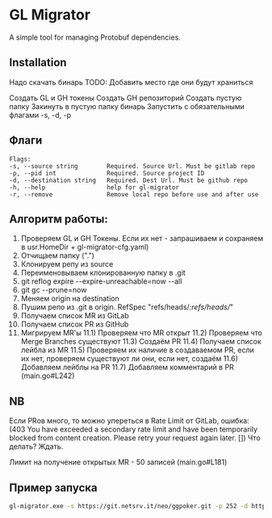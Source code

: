 # GL Migrator

A simple tool for managing Protobuf dependencies.

## Installation

Надо скачать бинарь TODO: Добавить место где они будут храниться

Создать GL и GH токены
Создать GH репозиторий
Создать пустую папку
Закинуть в пустую папку бинарь
Запустить с обязательными флагами -s, -d, -p

## Флаги
```
Flags:
-s, --source string        Required. Source Url. Must be gitlab repo
-p, --pid int              Required. Source project ID
-d, --destination string   Required. Dest Url. Must be github repo
-h, --help                 help for gl-migrator
-r, --remove               Remove local repo before use and after use

```
## Алгоритм работы:

1) Проверяем GL и GH Токены. Если их нет - запрашиваем и сохраняем в usr.HomeDir + gl-migrator-cfg.yaml)
2) Отчищаем папку (".")
3) Клонируем репу из source
4) Переименовываем клонированную папку в .git
5) git reflog expire --expire-unreachable=now --all
6) git gc --prune=now
7) Меняем origin на destination
8) Пушим репо из .git в origin. RefSpec "refs/heads/*:refs/heads/*"
9) Получаем список MR из GitLab
10) Получаем список PR из GitHub
11) Мигрируем MR'ы
11.1) Проверяем что MR открыт
11.2) Проверяем что Merge Branches существуют
11.3) Создаём PR
11.4) Получаем список лейбла из MR
11.5) Проверяем их наличие в создаваемом PR, если их нет, проверяем существуют ли они, если нет, создаём
11.6) Добавляем лейблы на PR
11.7) Добавляем комментарий в PR (main.go#L242)

## NB

Если PRов много, то можно упереться в Rate Limit от GitLab, ошибка:
(403 You have exceeded a secondary rate limit and have been temporarily blocked from content creation. Please retry your request again later. [])
Что делать? Ждать.

Лимит на получение открытых MR - 50 записей (main.go#L181)

## Пример запуска
```bash
gl-migrator.exe -s https://git.netsrv.it/neo/ggpoker.git -p 252 -d https://github.com/deeplay-io/trainer-ggpoker.git
```